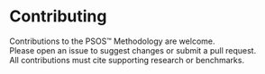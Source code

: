 # Contributing

Contributions to the PSOS™ Methodology are welcome.  
Please open an issue to suggest changes or submit a pull request.  
All contributions must cite supporting research or benchmarks.

